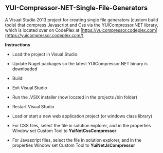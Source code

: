 ## YUI-Compressor-NET-Single-File-Generators ##

A Visual Studio 2013 project for creating single file generators (custom build tools) that compress Javascript and Css via the YUICompressor.NET library, which is located over on CodePlex at [https://yuicompressor.codeplex.com](https://yuicompressor.codeplex.com/)

**Instructions**

- Load the project in Visual Studio
- Update Nuget packages so the latest YUICompressor.NET binary is downloaded
- Build
- Exit Visual Studio
- Run the .VSIX installer (now located in the projects /bin folder)
- Restart Visual Studio
- Load or start a new web application project (or windows class library)

- For CSS files, select the file in solution explorer, and in the properties Window set Custom Tool to **YuiNetCssCompressor**
- For Javascript files, select the file in solution explorer, and in the properties Window set Custom Tool to **YuiNetJsCompressor**
